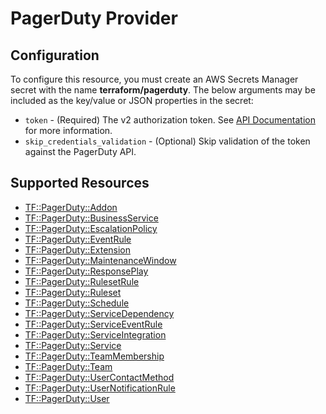 # PagerDuty Provider

## Configuration

To configure this resource, you must create an AWS Secrets Manager secret with the name **terraform/pagerduty**. The below arguments may be included as the key/value or JSON properties in the secret:

* `token` - (Required) The v2 authorization token. See [API Documentation](https://v2.developer.pagerduty.com/docs/authentication) for more information.
* `skip_credentials_validation` - (Optional) Skip validation of the token against the PagerDuty API.


## Supported Resources

* [TF::PagerDuty::Addon](../resources/pagerduty/TF-PagerDuty-Addon/docs/README.md)
* [TF::PagerDuty::BusinessService](../resources/pagerduty/TF-PagerDuty-BusinessService/docs/README.md)
* [TF::PagerDuty::EscalationPolicy](../resources/pagerduty/TF-PagerDuty-EscalationPolicy/docs/README.md)
* [TF::PagerDuty::EventRule](../resources/pagerduty/TF-PagerDuty-EventRule/docs/README.md)
* [TF::PagerDuty::Extension](../resources/pagerduty/TF-PagerDuty-Extension/docs/README.md)
* [TF::PagerDuty::MaintenanceWindow](../resources/pagerduty/TF-PagerDuty-MaintenanceWindow/docs/README.md)
* [TF::PagerDuty::ResponsePlay](../resources/pagerduty/TF-PagerDuty-ResponsePlay/docs/README.md)
* [TF::PagerDuty::RulesetRule](../resources/pagerduty/TF-PagerDuty-RulesetRule/docs/README.md)
* [TF::PagerDuty::Ruleset](../resources/pagerduty/TF-PagerDuty-Ruleset/docs/README.md)
* [TF::PagerDuty::Schedule](../resources/pagerduty/TF-PagerDuty-Schedule/docs/README.md)
* [TF::PagerDuty::ServiceDependency](../resources/pagerduty/TF-PagerDuty-ServiceDependency/docs/README.md)
* [TF::PagerDuty::ServiceEventRule](../resources/pagerduty/TF-PagerDuty-ServiceEventRule/docs/README.md)
* [TF::PagerDuty::ServiceIntegration](../resources/pagerduty/TF-PagerDuty-ServiceIntegration/docs/README.md)
* [TF::PagerDuty::Service](../resources/pagerduty/TF-PagerDuty-Service/docs/README.md)
* [TF::PagerDuty::TeamMembership](../resources/pagerduty/TF-PagerDuty-TeamMembership/docs/README.md)
* [TF::PagerDuty::Team](../resources/pagerduty/TF-PagerDuty-Team/docs/README.md)
* [TF::PagerDuty::UserContactMethod](../resources/pagerduty/TF-PagerDuty-UserContactMethod/docs/README.md)
* [TF::PagerDuty::UserNotificationRule](../resources/pagerduty/TF-PagerDuty-UserNotificationRule/docs/README.md)
* [TF::PagerDuty::User](../resources/pagerduty/TF-PagerDuty-User/docs/README.md)
